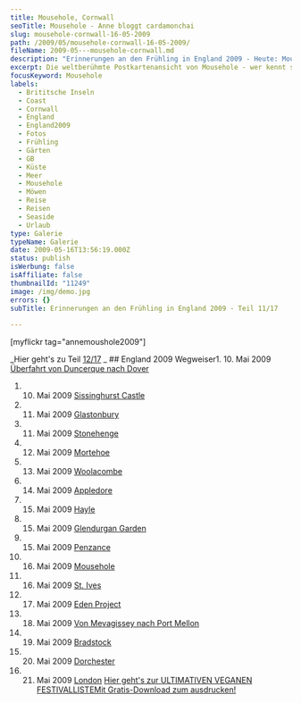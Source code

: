 ```yaml
---
title: Mousehole, Cornwall
seoTitle: Mousehole - Anne bloggt cardamonchai
slug: mousehole-cornwall-16-05-2009
path: /2009/05/mousehole-cornwall-16-05-2009/
fileName: 2009-05---mousehole-cornwall.md
description: "Erinnerungen an den Frühling in England 2009 - Heute: Mousehole"
excerpt: Die weltberühmte Postkartenansicht von Mousehole - wer kennt sie nicht?
focusKeyword: Mousehole
labels:
  - Brititsche Inseln
  - Coast
  - Cornwall
  - England
  - England2009
  - Fotos
  - Frühling
  - Gärten
  - GB
  - Küste
  - Meer
  - Mousehole
  - Möwen
  - Reise
  - Reisen
  - Seaside
  - Urlaub
type: Galerie
typeName: Galerie
date: 2009-05-16T13:56:19.000Z
status: publish
isWerbung: false
isAffiliate: false
thumbnailId: "11249"
image: /img/demo.jpg
errors: {}
subTitle: Erinnerungen an den Frühling in England 2009 - Teil 11/17
  
---
```


[myflickr tag="annemoushole2009"]

_Hier geht's zu Teil [12/17](/2009/05/st-ives-cornwall-16-05-2009/) _ ## England
2009 Wegweiser1. 10. Mai 2009
[Überfahrt von Duncerque nach Dover](/2009/05/uberfahrt-von-duncerque-nach-dover-10-05-2009/)

1.  10. Mai 2009 [Sissinghurst Castle](/2009/05/sissinghurst-castle/)
1.  11. Mai 2009 [Glastonbury](/2009/05/glastonbury-11-05-2009/)
1.  11. Mai 2009 [Stonehenge](/2009/05/stonehenge-11-05-2009/)
1.  12. Mai 2009 [Mortehoe](/2009/05/mortehoe-cornwall-12-05-2009/)
1.  13. Mai 2009 [Woolacombe](/2009/05/woolacombe-cornwall-13-05-2009/)
1.  14. Mai 2009 [Appledore](/2009/05/appledore-cornwall-14-05-2009/)
1.  15. Mai 2009 [Hayle](/2009/05/hayle-cornwall-14-15-05-2009/)
1.  15. Mai 2009 [Glendurgan Garden](/2009/05/glendurgan-garden-15-05-2009-2/)
1.  15. Mai 2009 [Penzance](/2009/05/penzance-cornwall-15-05-2009/)
1.  16. Mai 2009 [Mousehole](/2009/05/mousehole-cornwall-16-05-2009/)
1.  16. Mai 2009 [St. Ives](/2009/05/st-ives-cornwall-16-05-2009/)
1.  17. Mai 2009 [Eden Project](/2009/05/eden-project/)
1.  18. Mai 2009
        [Von Mevagissey nach Port Mellon](/2009/05/von-mevagissey-nach-port-mellon-18-05-2009/)
1.  19. Mai 2009 [Bradstock](/2009/05/bradstock-19-05-2009/)
1.  20. Mai 2009 [Dorchester](/2009/05/dorchester/)
1.  21. Mai 2009 [London](/2009/05/london-21-05-2009/)
        [Hier geht's zur ULTIMATIVEN VEGANEN FESTIVALLISTEMit Gratis-Download zum ausdrucken!](/2015/03/die-ultimative-vegane-festivalliste)

  